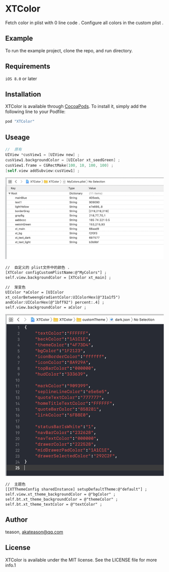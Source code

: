 # XTColor

Fetch color in plist with 0 line code .
Configure all colors in the custom plist .


## Example

To run the example project, clone the repo, and run directory.

## Requirements

`iOS 8.0` or later

## Installation

XTColor is available through [CocoaPods](http://cocoapods.org). To install
it, simply add the following line to your Podfile:

```ruby
pod "XTColor"
```

## Useage
```objective-C
//  原有
UIView *cusView1 = [UIView new] ;
cusView1.backgroundColor = [UIColor xt_seedGreen] ;
cusView1.frame = CGRectMake(100, 10, 100, 100) ;
[self.view addSubview:cusView1] ;
```
![自定义plist颜色](https://github.com/Akateason/XTColor/blob/master/%E6%88%AA%E5%B1%8F2019-11-1314.03.34.png)
```
//  自定义的 plist文件中的颜色 .
[XTColor configCustomPlistName:@"MyColors"] ;
self.view.backgroundColor = [XTColor xt_main] ;
```



```
//  渐变色
UIColor *aColor = [UIColor xt_colorBetweengGradientColor:UIColorHex(@"31a1f5") andColor:UIColorHex(@"1bff92") percent:.4] ;
self.view.backgroundColor = aColor ;
```


![自定义主题色](https://github.com/Akateason/XTColor/blob/master/%E6%88%AA%E5%B1%8F2019-11-1314.03.49.png)
```
//  主题色
[[XTThemeConfig sharedInstance] setupDefaultTheme:@"default"] ;
self.view.xt_theme_backgroundColor = @"bgColor" ;
self.bt.xt_theme_backgroundColor = @"themeColor" ;
self.bt.xt_theme_textColor = @"textColor" ;
```
## Author

teason, akateason@qq.com

## License

XTColor is available under the MIT license. See the LICENSE file for more info.1
